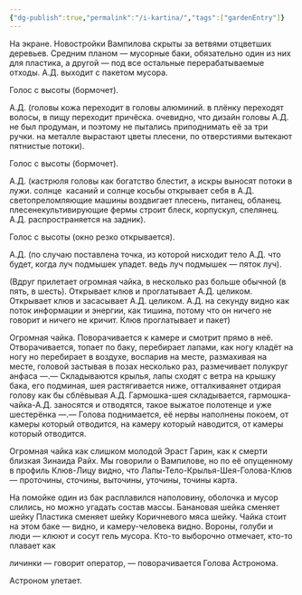 ```yaml
---
{"dg-publish":true,"permalink":"/i-kartina/","tags":["gardenEntry"]}
---
```


На экране. Новостройки Вампилова скрыты за ветвями отцветших деревьев. Средним планом — мусорные баки, обязательно один из них для пластика, а другой — под все остальные перерабатываемые отходы. А.Д. выходит с пакетом мусора.  

Голос с высоты (бормочет).

А.Д. (головы кожа переходит в головы алюминий. в плёнку переходят волосы, в пищу переходит причёска. очевидно, что дизайн головы А.Д. не был продуман, и поэтому не пытались приподнимать её за три ручки. на металле вырастают цветы плесени, по отверстиями вытекают пятнистые потоки).

Голос с высоты (бормочет).

А.Д. (кастрюля головы как богатство блестит, а искры выносят потоки в лужи. солнце  касаний и солнце косьбы открывает себя в А.Д. светопреломляющие машины воздвигает плесень, питанец, обланец. плесенекультивирующие фермы строит блеск, корпускул, спелянец. А.Д. распространяется на задник).

Голос с высоты (окно резко открывается).

А.Д. (по случаю поставлена точка, из которой нисходит тело А.Д. что будет, когда луч подмышек упадет. ведь луч подмышек — пяток луч).

(Вдруг прилетает огромная чайка, в несколько раз больше обычной (в пять, в шесть). Открывает клюв и проглатывает А.Д. целиком. Открывает клюв и засасывает А.Д. целиком. А.Д. на секунду видно как поток информации и энергии, как тишина, потому что он ничего не говорит и ничего не кричит. Клюв проглатывает и пакет)

Огромная чайка. Поворачивается к камере и смотрит прямо в неё. Отворачивается, топает по баку, перебирает лапами, как ногу кладёт на ногу но перебирает в воздухе, воспарив на месте, размахивая на месте, головой застывая в позах несколько раз, размечивает полукруг анфаса ­—.— Складываются крылья, лапы сходят с ветра на крышку бака, его подминая, шея растягивается ниже, отталкиваянет отдирая голову как бы сблёвывая А.Д. Гармошка-шея складывается, гармошка-чайка-А.Д. заносятся и отводятся, такое выжатое полотенце и уже шестерёнка —.— Голова поднимается, её нервы наполнены покоем, от камеры который отводится, на камеру который наводится, от камеры который отводится.

Огромная чайка как слишком молодой Эраст Гарин, как к смерти близкая Зинаида Райх. Мы говорили о Вампилове, но по её опущенному в профиль Клюв-Лицу видно, что Лапы-Тело-Крылья-Шея-Голова-Клюв — проточины, сточины, выточины, уточины, точины карта.

На помойке один из бак расплавился наполовину, оболочка и мусор слились, но можно угадать состав массы. Банановая шейка сменяет шейку Пластика сменяет шейку Коричневого мяса шейку. Чайка стоит на этом баке — видно, и камеру-человека видно. Вороны, голуби и люди — клюют и сосут гель мусора. Кто-то выборочно отмечает, кто-то плавает как

личинки — говорит оператор, — поворачивается Голова Астронома.

Астроном улетает.